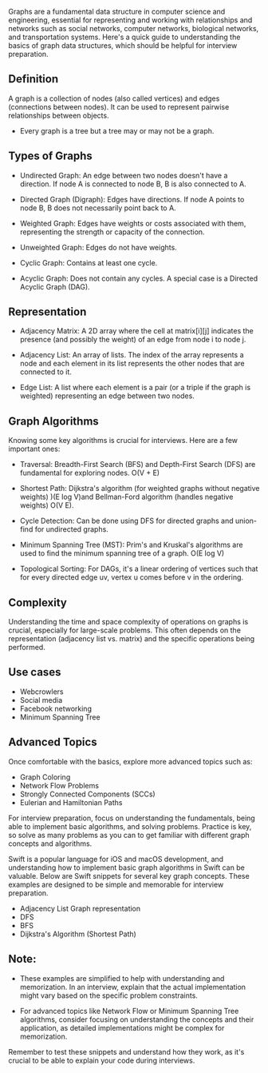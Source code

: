 Graphs are a fundamental data structure in computer science and engineering, essential for representing and working with relationships and networks such as social networks, computer networks, biological networks, and transportation systems. Here's a quick guide to understanding the basics of graph data structures, which should be helpful for interview preparation.

## Definition

A graph is a collection of nodes (also called vertices) and edges (connections between nodes). It can be used to represent pairwise relationships between objects.

- Every graph is a tree but a tree may or may not be a graph. 

## Types of Graphs

- Undirected Graph: An edge between two nodes doesn't have a direction. If node A is connected to node B, B is also connected to A.

- Directed Graph (Digraph): Edges have directions. If node A points to node B, B does not necessarily point back to A.

- Weighted Graph: Edges have weights or costs associated with them, representing the strength or capacity of the connection.

- Unweighted Graph: Edges do not have weights.

- Cyclic Graph: Contains at least one cycle.

- Acyclic Graph: Does not contain any cycles. A special case is a Directed Acyclic Graph (DAG).

## Representation

- Adjacency Matrix: A 2D array where the cell at matrix[i][j] indicates the presence (and possibly the weight) of an edge from node i to node j.

- Adjacency List: An array of lists. The index of the array represents a node and each element in its list represents the other nodes that are connected to it.

- Edge List: A list where each element is a pair (or a triple if the graph is weighted) representing an edge between two nodes.

## Graph Algorithms

Knowing some key algorithms is crucial for interviews. Here are a few important ones:

- Traversal: Breadth-First Search (BFS) and Depth-First Search (DFS) are fundamental for exploring nodes. O(V + E)

- Shortest Path: Dijkstra's algorithm (for weighted graphs without negative weights) )(E log V)and Bellman-Ford algorithm (handles negative weights) O(V E). 

- Cycle Detection: Can be done using DFS for directed graphs and union-find for undirected graphs.

- Minimum Spanning Tree (MST): Prim's and Kruskal's algorithms are used to find the minimum spanning tree of a graph. O(E log V)

- Topological Sorting: For DAGs, it's a linear ordering of vertices such that for every directed edge uv, vertex u comes before v in the ordering.

## Complexity

Understanding the time and space complexity of operations on graphs is crucial, especially for large-scale problems. This often depends on the representation (adjacency list vs. matrix) and the specific operations being performed.

## Use cases

- Webcrowlers
- Social media
- Facebook networking
- Minimum Spanning Tree

## Advanced Topics

Once comfortable with the basics, explore more advanced topics such as:

- Graph Coloring
- Network Flow Problems
- Strongly Connected Components (SCCs)
- Eulerian and Hamiltonian Paths

For interview preparation, focus on understanding the fundamentals, being able to implement basic algorithms, and solving problems. Practice is key, so solve as many problems as you can to get familiar with different graph concepts and algorithms.

Swift is a popular language for iOS and macOS development, and understanding how to implement basic graph algorithms in Swift can be valuable. Below are Swift snippets for several key graph concepts. These examples are designed to be simple and memorable for interview preparation.

- Adjacency List Graph representation
- DFS
- BFS
- Dijkstra's Algorithm (Shortest Path)

## Note:

- These examples are simplified to help with understanding and memorization. In an interview, explain that the actual implementation might vary based on the specific problem constraints.

- For advanced topics like Network Flow or Minimum Spanning Tree algorithms, consider focusing on understanding the concepts and their application, as detailed implementations might be complex for memorization.

Remember to test these snippets and understand how they work, as it's crucial to be able to explain your code during interviews.